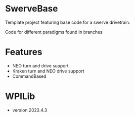 # SwerveBase
Template project featuring base code for a swerve drivetrain.

Code for different paradigms found in branches

# Features
- NEO turn and drive support
- Kraken turn and NEO drive support
- CommandBased

# WPILib
- version 2023.4.3